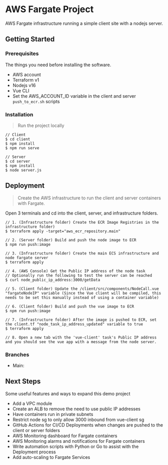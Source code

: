 # AWS Fargate Project

AWS Fargate infrastructure running a simple client site with a nodejs server.

## Getting Started

### Prerequisites

The things you need before installing the software.

* AWS account
* Terraform v1
* Nodejs v16
* Vue CLI
* Set the AWS_ACCOUNT_ID variable in the client and server `push_to_ecr.sh` scripts

### Installation

> Run the project locally

```
// Client
$ cd client
$ npm install
$ npm run serve

// Server
$ cd server
$ npm install
$ node server.js
```

## Deployment

> Create the AWS infrastructure to run the client and server containers with Fargate.

Open 3 terminals and cd into the client, server, and infrastructure folders.

```
// 1. (Infrastructure folder) Create the ECR Image Registries in the infrastructure folder)
$ terraform apply -target="aws_ecr_repository.main"

// 2. (Server folder) Build and push the node image to ECR
$ npm run push:image

// 3. (Infrastructure folder) Create the main ECS infrastructure and node fargate server
$ terraform apply

// 4. (AWS Console) Get the Public IP address of the node task
// Optionally run the following to test the server can be reached
$ curl node_public_ip_address:3000/getData

// 5. (Client folder) Update the /client/src/components/NodeCall.vue "fargateNodeIP" variable (Since the Vue client will be compiled, this needs to be set this manually instead of using a container variable)

// 6. (Client folder) Build and push the vue image to ECR
$ npm run push:image

// 7. (Infrastructure folder) After the image is pushed to ECR, set the client.tf "node_task_ip_address_updated" variable to true
$ terraform apply

// 8. Open a new tab with the 'vue-client' task's Public IP address and you should see the vue app with a message from the node server.
```

### Branches

* Main:

## Next Steps

Some useful features and ways to expand this demo project

* Add a VPC module
* Create an ALB to remove the need to use public IP addresses
* Have containers run in private subnets
* Restrict node sg to only allow 3000 inbound from vue-client sg
* GitHub Actions for CI/CD Deployments when changes are pushed to the client or server folders
* AWS Monitoring dashboard for Fargate containers
* AWS Monitoring alarms and notifications for Fargate containers
* Write automation scripts with Python or Go to assist with the Deployment process
* Add auto-scaling to Fargate Services
